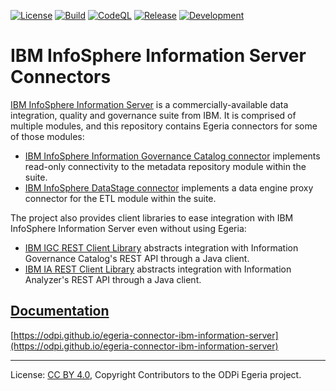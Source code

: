 <!-- SPDX-License-Identifier: CC-BY-4.0 -->
<!-- Copyright Contributors to the ODPi Egeria project. -->

[![License](https://img.shields.io/github/license/odpi/egeria-connector-ibm-information-server)](LICENSE)
[![Build](https://github.com/odpi/egeria-connector-ibm-information-server/workflows/Build/badge.svg)](https://github.com/odpi/egeria-connector-ibm-information-server/actions/workflows/merge.yml?query=workflow%3ABuild)
[![CodeQL](https://github.com/odpi/egeria-connector-ibm-information-server/workflows/CodeQL/badge.svg)](https://github.com/odpi/egeria-connector-ibm-information-server/actions/workflows/codeql-analysis.yml)
[![Release](https://img.shields.io/maven-central/v/org.odpi.egeria/egeria-connector-ibm-information-server-package?label=release)](http://repository.sonatype.org/service/local/artifact/maven/redirect?r=central-proxy&g=org.odpi.egeria&a=egeria-connector-ibm-information-server-package&v=RELEASE&c=jar-with-dependencies)
[![Development](https://img.shields.io/nexus/s/org.odpi.egeria/egeria-connector-ibm-information-server-package?label=development&server=https%3A%2F%2Foss.sonatype.org)](https://oss.sonatype.org/content/repositories/snapshots/org/odpi/egeria/egeria-connector-ibm-information-server-package/)

# IBM InfoSphere Information Server Connectors

[IBM InfoSphere Information Server](https://www.ibm.com/marketplace/infosphere-information-server) is a
commercially-available data integration, quality and governance suite from IBM. It is comprised of multiple modules,
and this repository contains Egeria connectors for some of those modules:

- [IBM InfoSphere Information Governance Catalog connector](igc-adapter) implements read-only connectivity to
    the metadata repository module within the suite.
- [IBM InfoSphere DataStage connector](datastage-adapter) implements a data engine proxy connector for the ETL
    module within the suite.

The project also provides client libraries to ease integration with IBM InfoSphere Information Server even without
using Egeria:

- [IBM IGC REST Client Library](igc-clientlibrary) abstracts integration with Information Governance Catalog's REST API through a Java client.
- [IBM IA REST Client Library](ia-clientlibrary) abstracts integration with Information Analyzer's REST API through a Java client.

## [Documentation](https://odpi.github.io/egeria-connector-ibm-information-server)

[https://odpi.github.io/egeria-connector-ibm-information-server](https://odpi.github.io/egeria-connector-ibm-information-server)

----
License: [CC BY 4.0](https://creativecommons.org/licenses/by/4.0/),
Copyright Contributors to the ODPi Egeria project.
